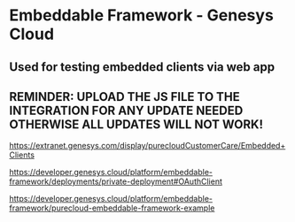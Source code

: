 # Embeddable Framework - Genesys Cloud

## Used for testing embedded clients via web app

## REMINDER: UPLOAD THE JS FILE TO THE INTEGRATION FOR ANY UPDATE NEEDED OTHERWISE ALL UPDATES WILL NOT WORK!

https://extranet.genesys.com/display/purecloudCustomerCare/Embedded+Clients

https://developer.genesys.cloud/platform/embeddable-framework/deployments/private-deployment#OAuthClient

https://developer.genesys.cloud/platform/embeddable-framework/purecloud-embeddable-framework-example


